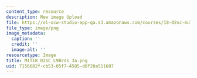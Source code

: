 ```yaml
---
content_type: resource
description: New image Upload
file: https://ol-ocw-studio-app-qa.s3.amazonaws.com/courses/18-02sc-multivariable-calculus-fall-2010/7156682fcb5305f74585d8f20a511607_MIT18_02SC_L9Brds_3a.png
file_type: image/png
image_metadata:
  caption: ''
  credit: ''
  image-alt: ''
resourcetype: Image
title: MIT18_02SC_L9Brds_3a.png
uid: 7156682f-cb53-05f7-4585-d8f20a511607
---
```

